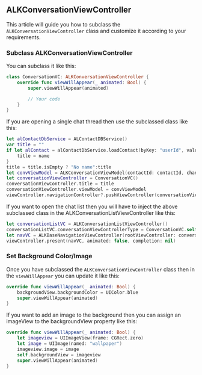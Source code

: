 ## ALKConversationViewController

This article will guide you how to subclass the `ALKConversationViewController` class and customize it according to your requirements.

### Subclass ALKConversationViewController

You can subclass it like this:

```swift
class ConversationVC: ALKConversationViewController {
    override func viewWillAppear(_ animated: Bool) {
        super.viewWillAppear(animated)

        // Your code
    }
}
```

If you are opening a single chat thread then use the subclassed class like this:

```swift
let alContactDbService = ALContactDBService()
var title = ""
if let alContact = alContactDbService.loadContact(byKey: "userId", value: contactId), let name = alContact.getDisplayName() {
    title = name
}
title = title.isEmpty ? "No name":title
let convViewModel = ALKConversationViewModel(contactId: contactId, channelKey: nil)
let conversationViewController = ConversationVC()
conversationViewController.title = title
conversationViewController.viewModel = convViewModel
viewController.navigationController?.pushViewController(conversationViewController, animated: false)
```

If you want to open the chat list then you will have to inject the above subclassed class in the ALKConversationListViewController like this:

```swift
let conversationListVC = ALKConversationListViewController()
conversationListVC.conversationViewControllerType = ConversationVC.self
let navVC = ALKBaseNavigationViewController(rootViewController: conversationListVC)
viewController.present(navVC, animated: false, completion: nil)
```

### Set Background Color/Image

Once you have subclassed the `ALKConversationViewController` class then in the `viewWillAppear` you can update it like this:

```swift
override func viewWillAppear(_ animated: Bool) {
    backgroundView.backgroundColor = UIColor.blue
    super.viewWillAppear(animated)
}
```

If you want to add an image to the background then you can assign an imageView to the backgroundView property like this:

```swift
override func viewWillAppear(_ animated: Bool) {
    let imageview = UIImageView(frame: CGRect.zero)
    let image = UIImage(named: "wallpaper")
    imageview.image = image
    self.backgroundView = imageview
    super.viewWillAppear(animated)
}
```
